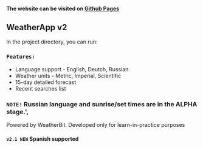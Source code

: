#### The website can be visited on [Github Pages](http://min1one.github.io/weather-exp-react)

## WeatherApp v2

In the project directory, you can run:

### `Features:`

* Language support - English, Deutch, Russian
* Weather units - Metric, Imperial, Scientific
* 15-day detailed forecast
* Recent searches list

### `NOTE!` Russian language and sunrise/set times are in the ALPHA stage.',
Powered by WeatherBit. 
Developed only for learn-in-practice purposes

#### `v2.1 NEW` Spanish supported
        
